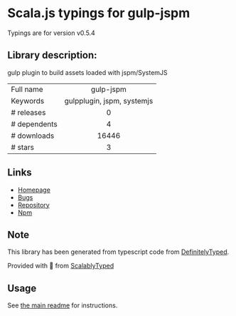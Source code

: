 
# Scala.js typings for gulp-jspm

Typings are for version v0.5.4

## Library description:
gulp plugin to build assets loaded with jspm/SystemJS

|                    |                 |
| ------------------ | :-------------: |
| Full name          | gulp-jspm |
| Keywords           | gulpplugin, jspm, systemjs |
| # releases         | 0 |
| # dependents       | 4 |
| # downloads        | 16446 |
| # stars            | 3 |

## Links
- [Homepage](https://github.com/brillout/gulp-jspm#readme)
- [Bugs](https://github.com/brillout/gulp-jspm/issues)
- [Repository](https://github.com/brillout/gulp-jspm)
- [Npm](https://www.npmjs.com/package/gulp-jspm)
    


## Note
This library has been generated from typescript code from [DefinitelyTyped](https://definitelytyped.org).

Provided with :purple_heart: from [ScalablyTyped](https://github.com/oyvindberg/ScalablyTyped)

## Usage
See [the main readme](../../readme.md) for instructions.


